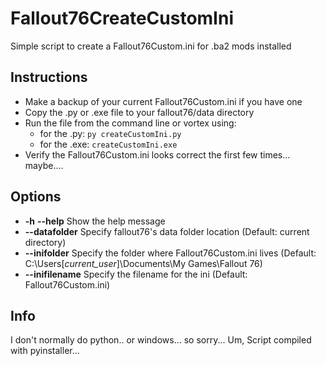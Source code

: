 # Fallout76CreateCustomIni
Simple script to create a Fallout76Custom.ini for .ba2 mods installed

## Instructions
  * Make a backup of your current Fallout76Custom.ini if you have one
  * Copy the .py or .exe file to your fallout76/data directory
  * Run the file from the command line or vortex using:
    * for the .py: `py createCustomIni.py`
    * for the .exe: `createCustomIni.exe`
  * Verify the Fallout76Custom.ini looks correct the first few times... maybe....

## Options
  * __-h__ __--help__ Show the help message
  * __--datafolder__ Specify fallout76\'s data folder location (Default: current directory)
  * __--inifolder__ Specify the folder where Fallout76Custom.ini lives (Default: C:\Users\[*current_user*]\Documents\My Games\Fallout 76)
  * __--inifilename__ Specify the filename for the ini (Default: Fallout76Custom.ini)

## Info
I don't normally do python.. or windows... so sorry...
Um, Script compiled with pyinstaller...
